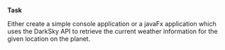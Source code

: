 **Task**

Either create a simple console application or a javaFx application which uses the DarkSky API to retrieve the current weather information for the given location on the planet.